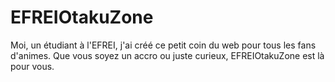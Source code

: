 # EFREIOtakuZone
Moi, un étudiant  à l'EFREI, j'ai créé ce petit coin du web pour tous les fans d'animes. Que vous soyez un accro ou juste curieux, EFREIOtakuZone est là pour vous.
